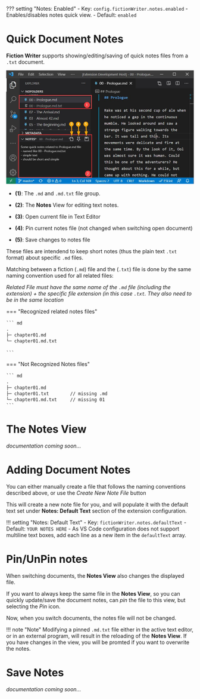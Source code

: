 ??? setting "Notes: Enabled"
    - Key: `config.fictionWriter.notes.enabled`
    - Enables/disables notes quick view.
    - Default: `enabled`

# Quick Document Notes

**Fiction Writer** supports showing/editing/saving of quick notes files from a `.txt` document.

![Notes view](img/notes_01.jpg)

- **(1)**: The `.md` and `.md.txt` file group.

- **(2)**: The **Notes** View for editing text notes.

- **(3)**: Open current file in Text Editor

- **(4)**: Pin current notes file (not changed when switching open document)

- **(5)**: Save changes to notes file

These files are intendend to keep short notes (thus the plain text `.txt` format) about specific `.md` files.

Matching between a fiction (`.md`) file and the (`.txt`) file is done by the same naming convention used for all related files:

_Related File must have the same name of the `.md` file (including the extension) + the specific file extension (in this case `.txt`. They also need to be in the same location_


=== "Recognized related notes files"

    ``` md
    .
    ├─ chapter01.md
    └─ chapter01.md.txt

    ```

=== "Not Recognized Notes files"

    ``` md
    .
    ├─ chapter01.md
    ├─ chapter01.txt        // missing .md
    └─ chapter01.md.txt     // missing 01
    ```

# The Notes View

*documentation coming soon...*

# Adding Document Notes

You can either manually create a file that follows the naming conventions described above, or use the _Create New Note File_ button

This will create a new note file for you, and will populate it with the default text set under **Notes: Default Text** section of the extension configuration. 

!!! setting "Notes: Default Text"
    - Key: `fictionWriter.notes.defaultText`
    - Default: `YOUR NOTES HERE`
    - As VS Code configuration does not support multiline text boxes, add each line as a new item in the `defaultText` array.

# Pin/UnPin notes

When switching documents, the **Notes View** also changes the displayed file.

If you want to always keep the same file in the **Notes View**, so you can quickly update/save the document notes, can _pin_ the file to this view, but selecting the _Pin_ icon.

Now, when you switch documents, the notes file will not be changed.

!!! note "Note"
    Modifying a pinned `.md.txt` file either in the active text editor, or in an external program, will result in the reloading of the **Notes View**. If you have changes in the view, you will be promted if you want to overwrite the notes.

# Save Notes

*documentation coming soon...*